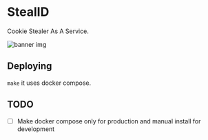 # StealID

Cookie Stealer As A Service.

![banner img](https://github.com/navaneeth-dev/stealid/blob/main/stealid-preview.png?raw=true)

## Deploying

`make` it uses docker compose.

## TODO

- [ ] Make docker compose only for production and manual install for development
